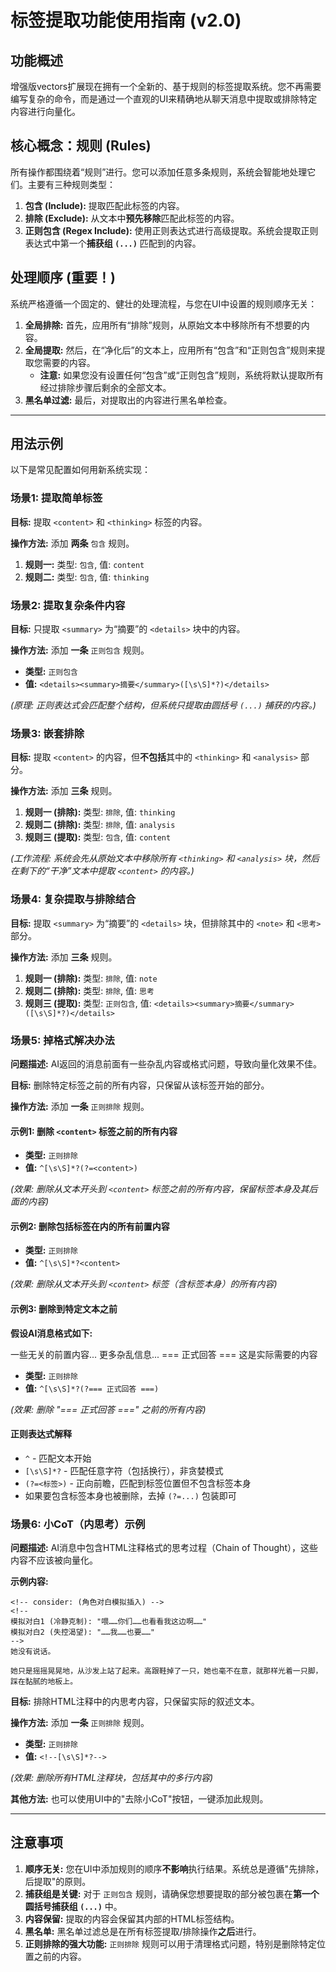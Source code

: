 # 标签提取功能使用指南 (v2.0)

## 功能概述

增强版vectors扩展现在拥有一个全新的、基于规则的标签提取系统。您不再需要编写复杂的命令，而是通过一个直观的UI来精确地从聊天消息中提取或排除特定内容进行向量化。

## 核心概念：规则 (Rules)

所有操作都围绕着“规则”进行。您可以添加任意多条规则，系统会智能地处理它们。主要有三种规则类型：

1.  **包含 (Include):** 提取匹配此标签的内容。
2.  **排除 (Exclude):** 从文本中**预先移除**匹配此标签的内容。
3.  **正则包含 (Regex Include):** 使用正则表达式进行高级提取。系统会提取正则表达式中第一个**捕获组 `(...)`** 匹配到的内容。

## 处理顺序 (重要！)

系统严格遵循一个固定的、健壮的处理流程，与您在UI中设置的规则顺序无关：

1.  **全局排除:** 首先，应用所有“排除”规则，从原始文本中移除所有不想要的内容。
2.  **全局提取:** 然后，在“净化后”的文本上，应用所有“包含”和“正则包含”规则来提取您需要的内容。
    *   **注意:** 如果您没有设置任何“包含”或“正则包含”规则，系统将默认提取所有经过排除步骤后剩余的全部文本。
3.  **黑名单过滤:** 最后，对提取出的内容进行黑名单检查。

---

## 用法示例

以下是常见配置如何用新系统实现：

### 场景1: 提取简单标签

**目标:** 提取 `<content>` 和 `<thinking>` 标签的内容。

**操作方法:** 添加 **两条** `包含` 规则。

1.   **规则一:** 类型: `包含`, 值: `content`
2.   **规则二:** 类型: `包含`, 值: `thinking`

### 场景2: 提取复杂条件内容

**目标:** 只提取 `<summary>` 为“摘要”的 `<details>` 块中的内容。

**操作方法:** 添加 **一条** `正则包含` 规则。

-   **类型:** `正则包含`
-   **值:** <code>&lt;details&gt;&lt;summary&gt;摘要&lt;/summary&gt;([\s\S]*?)&lt;/details&gt;</code>

*(原理: 正则表达式会匹配整个结构，但系统只提取由圆括号 `(...)` 捕获的内容。)*

### 场景3: 嵌套排除

**目标:** 提取 `<content>` 的内容，但**不包括**其中的 `<thinking>` 和 `<analysis>` 部分。

**操作方法:** 添加 **三条** 规则。

1.   **规则一 (排除):** 类型: `排除`, 值: `thinking`
2.   **规则二 (排除):** 类型: `排除`, 值: `analysis`
3.   **规则三 (提取):** 类型: `包含`, 值: `content`

*(工作流程: 系统会先从原始文本中移除所有 `<thinking>` 和 `<analysis>` 块，然后在剩下的“干净”文本中提取 `<content>` 的内容。)*

### 场景4: 复杂提取与排除结合

**目标:** 提取 `<summary>` 为“摘要”的 `<details>` 块，但排除其中的 `<note>` 和 `<思考>` 部分。

**操作方法:** 添加 **三条** 规则。

1.   **规则一 (排除):** 类型: `排除`, 值: `note`
2.   **规则二 (排除):** 类型: `排除`, 值: `思考`
3.   **规则三 (提取):** 类型: `正则包含`, 值: <code>&lt;details&gt;&lt;summary&gt;摘要&lt;/summary&gt;([\s\S]*?)&lt;/details&gt;</code>

### 场景5: 掉格式解决办法

**问题描述:** AI返回的消息前面有一些杂乱内容或格式问题，导致向量化效果不佳。

**目标:** 删除特定标签之前的所有内容，只保留从该标签开始的部分。

**操作方法:** 添加 **一条** `正则排除` 规则。

#### 示例1: 删除 `<content>` 标签之前的所有内容

-   **类型:** `正则排除`
-   **值:** <code>^[\s\S]*?(?=&lt;content&gt;)</code>

*(效果: 删除从文本开头到 `<content>` 标签之前的所有内容，保留标签本身及其后面的内容)*

#### 示例2: 删除包括标签在内的所有前置内容

-   **类型:** `正则排除`
-   **值:** <code>^[\s\S]*?&lt;content&gt;</code>

*(效果: 删除从文本开头到 `<content>` 标签（含标签本身）的所有内容)*

#### 示例3: 删除到特定文本之前

**假设AI消息格式如下:**

一些无关的前置内容...
更多杂乱信息...
=== 正式回答 ===
这是实际需要的内容


-   **类型:** `正则排除`
-   **值:** <code>^[\s\S]*?(?=== 正式回答 ===)</code>

*(效果: 删除 "=== 正式回答 ===" 之前的所有内容)*

#### 正则表达式解释

- `^` - 匹配文本开始
- `[\s\S]*?` - 匹配任意字符（包括换行），非贪婪模式
- `(?=<标签>)` - 正向前瞻，匹配到标签位置但不包含标签本身
- 如果要包含标签本身也被删除，去掉 `(?=...)` 包装即可

### 场景6: 小CoT（内思考）示例

**问题描述:** AI消息中包含HTML注释格式的思考过程（Chain of Thought），这些内容不应该被向量化。

**示例内容:**
```
<!-- consider: (角色对白模拟插入) -->
<!--
模拟对白1 (冷静克制): "喂……你们……也看看我这边啊……"
模拟对白2 (失控渴望): "……我……也要……"
-->
她没有说话。

她只是摇摇晃晃地，从沙发上站了起来。高跟鞋掉了一只，她也毫不在意，就那样光着一只脚，踩在黏腻的地板上。
```

**目标:** 排除HTML注释中的内思考内容，只保留实际的叙述文本。

**操作方法:** 添加 **一条** `正则排除` 规则。

-   **类型:** `正则排除`
-   **值:** `<!--[\s\S]*?-->`

*(效果: 删除所有HTML注释块，包括其中的多行内容)*

**其他方法:** 也可以使用UI中的"去除小CoT"按钮，一键添加此规则。

---

## 注意事项

1.  **顺序无关:** 您在UI中添加规则的顺序**不影响**执行结果。系统总是遵循"先排除，后提取"的原则。
2.  **捕获组是关键:** 对于 `正则包含` 规则，请确保您想要提取的部分被包裹在**第一个圆括号捕获组 `(...)`** 中。
3.  **内容保留:** 提取的内容会保留其内部的HTML标签结构。
4.  **黑名单:** 黑名单过滤总是在所有标签提取/排除操作**之后**进行。
5.  **正则排除的强大功能:** `正则排除` 规则可以用于清理格式问题，特别是删除特定位置之前的内容。
